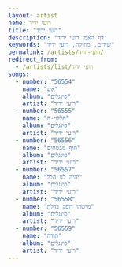 ```yaml
---
layout: artist
name: רועי ידיד
title: "רועי ידיד"
description: "דף האמן רועי ידיד"
keywords: "שירים, מוזיקה, רועי ידיד"
permalink: /artists/רועי-ידיד/
redirect_from:
  - /artists/list/רועי ידיד
songs:
  - number: "56554"
    name: "אש"
    album: "סינגלים"
    artist: "רועי ידיד"
  - number: "56555"
    name: "הללוי-ה"
    album: "סינגלים"
    artist: "רועי ידיד"
  - number: "56556"
    name: "חוף מבטחים"
    album: "סינגלים"
    artist: "רועי ידיד"
  - number: "56557"
    name: "יהיה לנו הכל"
    album: "סינגלים"
    artist: "רועי ידיד"
  - number: "56558"
    name: "מישהו דופק בדלת"
    album: "סינגלים"
    artist: "רועי ידיד"
  - number: "56559"
    name: "תודה"
    album: "סינגלים"
    artist: "רועי ידיד"
---
```

